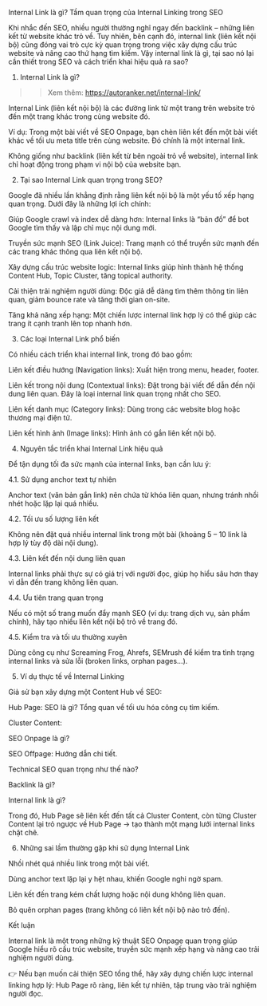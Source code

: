 Internal Link là gì? Tầm quan trọng của Internal Linking trong SEO

Khi nhắc đến SEO, nhiều người thường nghĩ ngay đến backlink – những liên kết từ website khác trỏ về. Tuy nhiên, bên cạnh đó, internal link (liên kết nội bộ) cũng đóng vai trò cực kỳ quan trọng trong việc xây dựng cấu trúc website và nâng cao thứ hạng tìm kiếm. Vậy internal link là gì, tại sao nó lại cần thiết trong SEO và cách triển khai hiệu quả ra sao?

1. Internal Link là gì?

>>Xem thêm: https://autoranker.net/internal-link/

Internal Link (liên kết nội bộ) là các đường link từ một trang trên website trỏ đến một trang khác trong cùng website đó.

Ví dụ: Trong một bài viết về SEO Onpage, bạn chèn liên kết đến một bài viết khác về tối ưu meta title trên cùng website. Đó chính là một internal link.

Không giống như backlink (liên kết từ bên ngoài trỏ về website), internal link chỉ hoạt động trong phạm vi nội bộ của website bạn.

2. Tại sao Internal Link quan trọng trong SEO?

Google đã nhiều lần khẳng định rằng liên kết nội bộ là một yếu tố xếp hạng quan trọng. Dưới đây là những lợi ích chính:

Giúp Google crawl và index dễ dàng hơn: Internal links là “bản đồ” để bot Google tìm thấy và lập chỉ mục nội dung mới.

Truyền sức mạnh SEO (Link Juice): Trang mạnh có thể truyền sức mạnh đến các trang khác thông qua liên kết nội bộ.

Xây dựng cấu trúc website logic: Internal links giúp hình thành hệ thống Content Hub, Topic Cluster, tăng topical authority.

Cải thiện trải nghiệm người dùng: Độc giả dễ dàng tìm thêm thông tin liên quan, giảm bounce rate và tăng thời gian on-site.

Tăng khả năng xếp hạng: Một chiến lược internal link hợp lý có thể giúp các trang ít cạnh tranh lên top nhanh hơn.

3. Các loại Internal Link phổ biến

Có nhiều cách triển khai internal link, trong đó bao gồm:

Liên kết điều hướng (Navigation links): Xuất hiện trong menu, header, footer.

Liên kết trong nội dung (Contextual links): Đặt trong bài viết để dẫn đến nội dung liên quan. Đây là loại internal link quan trọng nhất cho SEO.

Liên kết danh mục (Category links): Dùng trong các website blog hoặc thương mại điện tử.

Liên kết hình ảnh (Image links): Hình ảnh có gắn liên kết nội bộ.

4. Nguyên tắc triển khai Internal Link hiệu quả

Để tận dụng tối đa sức mạnh của internal links, bạn cần lưu ý:

4.1. Sử dụng anchor text tự nhiên

Anchor text (văn bản gắn link) nên chứa từ khóa liên quan, nhưng tránh nhồi nhét hoặc lặp lại quá nhiều.

4.2. Tối ưu số lượng liên kết

Không nên đặt quá nhiều internal link trong một bài (khoảng 5 – 10 link là hợp lý tùy độ dài nội dung).

4.3. Liên kết đến nội dung liên quan

Internal links phải thực sự có giá trị với người đọc, giúp họ hiểu sâu hơn thay vì dẫn đến trang không liên quan.

4.4. Ưu tiên trang quan trọng

Nếu có một số trang muốn đẩy mạnh SEO (ví dụ: trang dịch vụ, sản phẩm chính), hãy tạo nhiều liên kết nội bộ trỏ về trang đó.

4.5. Kiểm tra và tối ưu thường xuyên

Dùng công cụ như Screaming Frog, Ahrefs, SEMrush để kiểm tra tình trạng internal links và sửa lỗi (broken links, orphan pages…).

5. Ví dụ thực tế về Internal Linking

Giả sử bạn xây dựng một Content Hub về SEO:

Hub Page: SEO là gì? Tổng quan về tối ưu hóa công cụ tìm kiếm.

Cluster Content:

SEO Onpage là gì?

SEO Offpage: Hướng dẫn chi tiết.

Technical SEO quan trọng như thế nào?

Backlink là gì?

Internal link là gì?

Trong đó, Hub Page sẽ liên kết đến tất cả Cluster Content, còn từng Cluster Content lại trỏ ngược về Hub Page → tạo thành một mạng lưới internal links chặt chẽ.

6. Những sai lầm thường gặp khi sử dụng Internal Link

Nhồi nhét quá nhiều link trong một bài viết.

Dùng anchor text lặp lại y hệt nhau, khiến Google nghi ngờ spam.

Liên kết đến trang kém chất lượng hoặc nội dung không liên quan.

Bỏ quên orphan pages (trang không có liên kết nội bộ nào trỏ đến).

Kết luận

Internal link là một trong những kỹ thuật SEO Onpage quan trọng giúp Google hiểu rõ cấu trúc website, truyền sức mạnh xếp hạng và nâng cao trải nghiệm người dùng.

👉 Nếu bạn muốn cải thiện SEO tổng thể, hãy xây dựng chiến lược internal linking hợp lý: Hub Page rõ ràng, liên kết tự nhiên, tập trung vào trải nghiệm người đọc.
